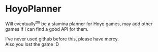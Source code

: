 # HoyoPlanner


Will eventually<sup>tm</sup> be a stamina planner for Hoyo games, may add other games if I can find a good API for them.

I've never used github before this, please have mercy.
<br/> Also you lost the game :D 
